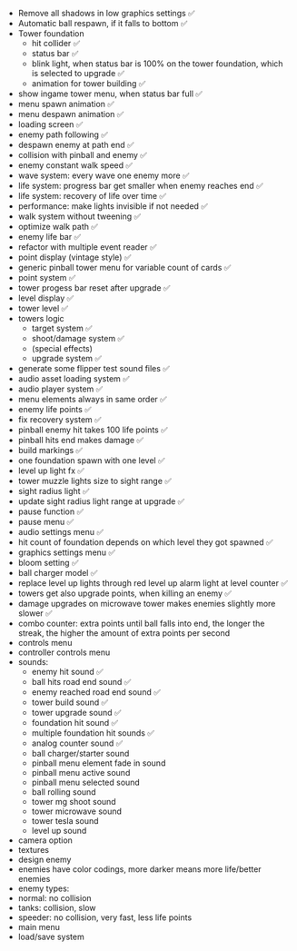 - Remove all shadows in low graphics settings ✅
- Automatic ball respawn, if it falls to bottom ✅
- Tower foundation
  - hit collider ✅
  - status bar ✅
  - blink light, when status bar is 100% on the tower foundation, which is selected to upgrade ✅
  - animation for tower building ✅
- show ingame tower menu, when status bar full ✅
- menu spawn animation ✅
- menu despawn animation ✅
- loading screen ✅
- enemy path following ✅
- despawn enemy at path end ✅
- collision with pinball and enemy ✅
- enemy constant walk speed ✅
- wave system: every wave one enemy more ✅
- life system: progress bar get smaller when enemy reaches end ✅
- life system: recovery of life over time ✅
- performance: make lights invisible if not needed ✅
- walk system without tweening ✅
- optimize walk path ✅
- enemy life bar ✅
- refactor with multiple event reader ✅
- point display (vintage style) ✅
- generic pinball tower menu for variable count of cards ✅
- point system ✅
- tower progess bar reset after upgrade ✅
- level display ✅
- tower level ✅
- towers logic
  - target system ✅
  - shoot/damage system ✅
  - (special effects)
  - upgrade system ✅
- generate some flipper test sound files ✅
- audio asset loading system ✅
- audio player system ✅
- menu elements always in same order ✅
- enemy life points ✅
- fix recovery system ✅
- pinball enemy hit takes 100 life points ✅
- pinball hits end makes damage ✅
- build markings ✅
- one foundation spawn with one level ✅
- level up light fx ✅
- tower muzzle lights size to sight range ✅
- sight radius light ✅
- update sight radius light range at upgrade ✅
- pause function ✅
- pause menu ✅
- audio settings menu ✅
- hit count of foundation depends on which level they got spawned ✅
- graphics settings menu ✅
- bloom setting ✅
- ball charger model ✅
- replace level up lights through red level up alarm light at level counter ✅
- towers get also upgrade points, when killing an enemy ✅
- damage upgrades on microwave tower makes enemies slightly more slower ✅
- combo counter: extra points until ball falls into end, the longer the streak, the higher the amount of extra points per second
- controls menu
- controller controls menu
- sounds:
  - enemy hit sound ✅
  - ball hits road end sound ✅
  - enemy reached road end sound ✅
  - tower build sound ✅
  - tower upgrade sound ✅
  - foundation hit sound ✅
  - multiple foundation hit sounds ✅
  - analog counter sound ✅
  - ball charger/starter sound
  - pinball menu element fade in sound
  - pinball menu active sound
  - pinball menu selected sound
  - ball rolling sound
  - tower mg shoot sound
  - tower microwave sound
  - tower tesla sound
  - level up sound
- camera option
- textures
- design enemy
- enemies have color codings, more darker means more life/better enemies
- enemy types:
- normal: no collision
- tanks: collision, slow
- speeder: no collision, very fast, less life points
- main menu
- load/save system
